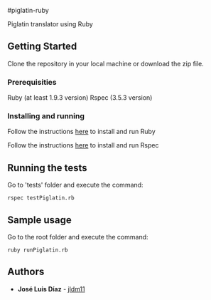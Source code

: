 #piglatin-ruby

Piglatin translator using Ruby

## Getting Started

Clone the repository in your local machine or download the zip file.

### Prerequisities

Ruby (at least 1.9.3 version) Rspec (3.5.3 version)

### Installing and running

Follow the instructions [here](https://www.ruby-lang.org/en/documentation/installation/) to install and run Ruby

Follow the instructions [here](https://www.relishapp.com/rspec/docs/gettingstarted) to install and run Rspec

## Running the tests

Go to 'tests' folder and execute the command:
	
```
rspec testPiglatin.rb
```
## Sample usage

Go to the root folder and execute the command:

```
ruby runPiglatin.rb
```

## Authors

* **José Luis Díaz** - [jldm11](https://github.com/jldm11)